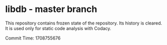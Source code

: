 # libdb - master branch

This repository contains frozen state of the repository.
Its history is cleared. It is used only for static code
analysis with Codacy.

Commit Time: 1708755676